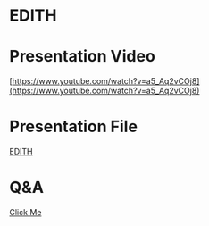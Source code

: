 # EDITH

# Presentation Video

[https://www.youtube.com/watch?v=a5_Aq2vCOj8](https://www.youtube.com/watch?v=a5_Aq2vCOj8)

# Presentation File

[EDITH](https://docs.google.com/presentation/d/1P-bZ_hX-Y0u_Cfob9Ku1UvBn8wZcD_Muc84fntsjTIk/edit?usp=drivesdk)

# Q&A

[Click Me](https://docs.google.com/spreadsheets/d/1SNGHjpnSXxRAuK7Z-AlhNtvXm0BuEyrsOxTh3-LBOPQ/edit?usp=sharing)